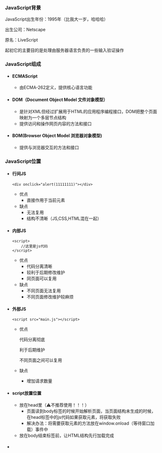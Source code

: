 ### JavaScript背景

JavaScript出生年份：1995年（比我大一岁，哈哈哈）

出生公司：Netscape

原名：LiveScript

起初它的主要目的是处理由服务器语言负责的一些输入验证操作

### JavaScript组成

- #### ECMAScript

  - 由ECMA-262定义，提供核心语言功能

- #### DOM（Document Object Model 文件对象模型）

  - 是针对XML但经过扩展用于HTML的应用程序编程接口，DOM把整个页面映射为一个多层节点结构
  - 提供访问和操作网页内容的方法和接口

- #### BOM(Browser Object Model 浏览器对象模型)

  - 提供与浏览器交互的方法和接口

### JavaScript位置

* #### 行间JS
    
	```
	<div onclick="alert(11111111)"></div>
   ```
	
	* 优点
		* 直接作用于当前元素
	* 缺点
		* 无法复用
		* 结构不清晰（JS,CSS,HTML混在一起）
	
* #### 内部JS
	```
	<script>
		//这里是js代码
	</script>
	```
	* 优点
		* 代码分离清晰
		* 较利于后期修改维护
		* 同页面可以复用
	* 缺点
		* 不同页面无法复用
		* 不同页面修改维护较麻烦
	
* #### 外部JS

    ```
    <script src="main.js"></script>
    ```
    * 优点
    	
    	代码分离彻底
    	
    	利于后期维护
    	
    	不同页面之间可以复用
    * 缺点
    	
    	* 增加请求数量

- ####  script放置位置

  - 放在head里（⚠️不推荐使用！！！）
    - 页面读到body标签的时候开始解析页面，当页面结构未生成的时候，在head标签中的js代码如果获取元素，将获取失败
    - 解决办法：将需要获取元素的方法放在window.onload（等待窗口加载）事件中
  - 放在body结束标签前，让HTML结构先行加载完成

- #### <script> 标签属性

  - async：可选。表示应该立即下载脚本，但不妨碍页面中的其他操作。只对外部脚本文件有效。
  - charset：可选。表示通过src属性指定的代码的字符集（大多数浏览器忽略这个属性的值）
  - defer: 可选。表示脚本可以延迟到文档完全被解析和显示之后再执行。只对外部脚本文件有效
  - language：已废弃
  - src: 可选。表示包含要执行代码的外部文件
  - type：必选。表示编写代码使用的脚本语言内容类型。默认值为text/javascript





